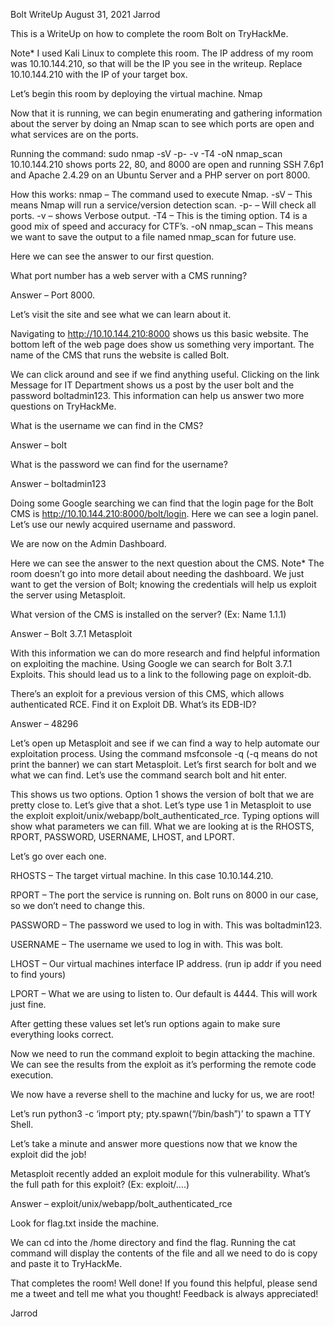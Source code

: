 
Bolt WriteUp
August 31, 2021 Jarrod

This is a WriteUp on how to complete the room Bolt on TryHackMe.

Note* I used Kali Linux to complete this room. The IP address of my room was 10.10.144.210, so that will be the IP you see in the writeup. Replace 10.10.144.210 with the IP of your target box.

Let’s begin this room by deploying the virtual machine.
Nmap

Now that it is running, we can begin enumerating and gathering information about the server by doing an Nmap scan to see which ports are open and what services are on the ports.

Running the command:
sudo nmap -sV -p- -v -T4 -oN nmap_scan 10.10.144.210 shows ports 22, 80, and 8000 are open and running SSH 7.6p1 and Apache 2.4.29 on an Ubuntu Server and a PHP server on port 8000.

How this works:
nmap – The command used to execute Nmap.
-sV – This means Nmap will run a service/version detection scan.
-p- – Will check all ports.
-v – shows Verbose output.
-T4 – This is the timing option. T4 is a good mix of speed and accuracy for CTF’s.
-oN nmap_scan – This means we want to save the output to a file named nmap_scan for future use.

Here we can see the answer to our first question.

What port number has a web server with a CMS running?

Answer – Port 8000.

Let’s visit the site and see what we can learn about it.

Navigating to http://10.10.144.210:8000 shows us this basic website. The bottom left of the web page does show us something very important. The name of the CMS that runs the website is called Bolt.

We can click around and see if we find anything useful. Clicking on the link Message for IT Department shows us a post by the user bolt and the password boltadmin123. This information can help us answer two more questions on TryHackMe.

What is the username we can find in the CMS?

Answer – bolt

What is the password we can find for the username?

Answer – boltadmin123

Doing some Google searching we can find that the login page for the Bolt CMS is http://10.10.144.210:8000/bolt/login. Here we can see a login panel. Let’s use our newly acquired username and password.

We are now on the Admin Dashboard.

Here we can see the answer to the next question about the CMS. Note* The room doesn’t go into more detail about needing the dashboard. We just want to get the version of Bolt; knowing the credentials will help us exploit the server using Metasploit.

What version of the CMS is installed on the server? (Ex: Name 1.1.1)

Answer – Bolt 3.7.1
Metasploit

With this information we can do more research and find helpful information on exploiting the machine. Using Google we can search for Bolt 3.7.1 Exploits. This should lead us to a link to the following page on exploit-db.

There’s an exploit for a previous version of this CMS, which allows authenticated RCE. Find it on Exploit DB. What’s its EDB-ID?

Answer – 48296

Let’s open up Metasploit and see if we can find a way to help automate our exploitation process. Using the command msfconsole -q (-q means do not print the banner) we can start Metasploit. Let’s first search for bolt and we what we can find. Let’s use the command search bolt and hit enter.

This shows us two options. Option 1 shows the version of bolt that we are pretty close to. Let’s give that a shot. Let’s type use 1 in Metasploit to use the exploit exploit/unix/webapp/bolt_authenticated_rce. Typing options will show what parameters we can fill. What we are looking at is the RHOSTS, RPORT, PASSWORD, USERNAME, LHOST, and LPORT.

Let’s go over each one.

RHOSTS – The target virtual machine. In this case 10.10.144.210.

RPORT – The port the service is running on. Bolt runs on 8000 in our case, so we don’t need to change this.

PASSWORD – The password we used to log in with. This was boltadmin123.

USERNAME – The username we used to log in with. This was bolt.

LHOST – Our virtual machines interface IP address. (run ip addr if you need to find yours)

LPORT – What we are using to listen to. Our default is 4444. This will work just fine.

After getting these values set let’s run options again to make sure everything looks correct.

Now we need to run the command exploit to begin attacking the machine. We can see the results from the exploit as it’s performing the remote code execution.

We now have a reverse shell to the machine and lucky for us, we are root!

Let’s run python3  -c ‘import pty; pty.spawn(“/bin/bash”)’ to spawn a TTY Shell.

Let’s take a minute and answer more questions now that we know the exploit did the job!

Metasploit recently added an exploit module for this vulnerability. What’s the full path for this exploit? (Ex: exploit/….)

Answer – exploit/unix/webapp/bolt_authenticated_rce

Look for flag.txt inside the machine.

We can cd into the /home directory and find the flag. Running the cat command will display the contents of the file and all we need to do is copy and paste it to TryHackMe.

That completes the room! Well done! If you found this helpful, please send me a tweet and tell me what you thought! Feedback is always appreciated!

Jarrod
